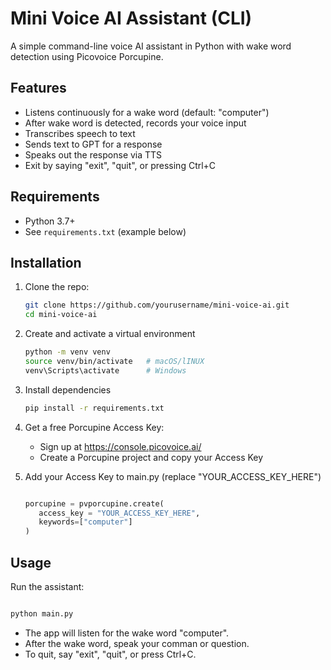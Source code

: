 # Mini Voice AI Assistant (CLI)

A simple command-line voice AI assistant in Python with wake word detection using Picovoice Porcupine.

## Features

- Listens continuously for a wake word (default: "computer")
- After wake word is detected, records your voice input
- Transcribes speech to text
- Sends text to GPT for a response
- Speaks out the response via TTS
- Exit by saying "exit", "quit", or pressing Ctrl+C

## Requirements

- Python 3.7+
- See `requirements.txt` (example below)

## Installation

1. Clone the repo:

   ```bash
   git clone https://github.com/yourusername/mini-voice-ai.git
   cd mini-voice-ai

2. Create and activate a virtual environment

   ```bash
   python -m venv venv
   source venv/bin/activate   # macOS/lINUX
   venv\Scripts\activate      # Windows

3. Install dependencies

   ```bash
   pip install -r requirements.txt

4. Get a free Porcupine Access Key:

   - Sign up at https://console.picovoice.ai/
   - Create a Porcupine project and copy your Access Key

5. Add your Access Key to main.py (replace "YOUR_ACCESS_KEY_HERE")

   ```python

   porcupine = pvporcupine.create(
      access_key = "YOUR_ACCESS_KEY_HERE",
      keywords=["computer"]
   )

## Usage

Run the assistant:

```bash

python main.py
```

- The app will listen for the wake word "computer".
- After the wake word, speak your comman or question.
- To quit, say "exit", "quit", or press Ctrl+C.
   
